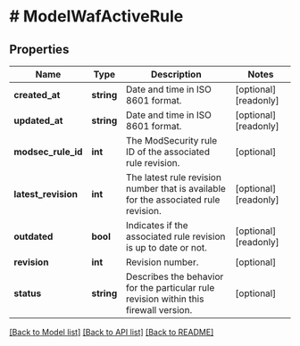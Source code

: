 # # ModelWafActiveRule

## Properties

Name | Type | Description | Notes
------------ | ------------- | ------------- | -------------
**created_at** | **string** | Date and time in ISO 8601 format. | [optional] [readonly]
**updated_at** | **string** | Date and time in ISO 8601 format. | [optional] [readonly]
**modsec_rule_id** | **int** | The ModSecurity rule ID of the associated rule revision. | [optional]
**latest_revision** | **int** | The latest rule revision number that is available for the associated rule revision. | [optional] [readonly]
**outdated** | **bool** | Indicates if the associated rule revision is up to date or not. | [optional] [readonly]
**revision** | **int** | Revision number. | [optional]
**status** | **string** | Describes the behavior for the particular rule revision within this firewall version. | [optional]

[[Back to Model list]](../../README.md#models) [[Back to API list]](../../README.md#endpoints) [[Back to README]](../../README.md)
